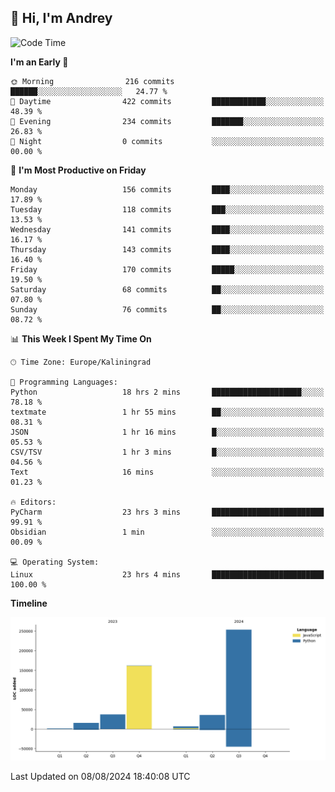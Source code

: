## 👋 Hi, I'm Andrey

<!--START_SECTION:waka-->
![Code Time](http://img.shields.io/badge/Code%20Time-294%20hrs%2024%20mins-blue)

**I'm an Early 🐤** 

```text
🌞 Morning                216 commits         ██████░░░░░░░░░░░░░░░░░░░   24.77 % 
🌆 Daytime                422 commits         ████████████░░░░░░░░░░░░░   48.39 % 
🌃 Evening                234 commits         ███████░░░░░░░░░░░░░░░░░░   26.83 % 
🌙 Night                  0 commits           ░░░░░░░░░░░░░░░░░░░░░░░░░   00.00 % 
```
📅 **I'm Most Productive on Friday** 

```text
Monday                   156 commits         ████░░░░░░░░░░░░░░░░░░░░░   17.89 % 
Tuesday                  118 commits         ███░░░░░░░░░░░░░░░░░░░░░░   13.53 % 
Wednesday                141 commits         ████░░░░░░░░░░░░░░░░░░░░░   16.17 % 
Thursday                 143 commits         ████░░░░░░░░░░░░░░░░░░░░░   16.40 % 
Friday                   170 commits         █████░░░░░░░░░░░░░░░░░░░░   19.50 % 
Saturday                 68 commits          ██░░░░░░░░░░░░░░░░░░░░░░░   07.80 % 
Sunday                   76 commits          ██░░░░░░░░░░░░░░░░░░░░░░░   08.72 % 
```


📊 **This Week I Spent My Time On** 

```text
🕑︎ Time Zone: Europe/Kaliningrad

💬 Programming Languages: 
Python                   18 hrs 2 mins       ████████████████████░░░░░   78.18 % 
textmate                 1 hr 55 mins        ██░░░░░░░░░░░░░░░░░░░░░░░   08.31 % 
JSON                     1 hr 16 mins        █░░░░░░░░░░░░░░░░░░░░░░░░   05.53 % 
CSV/TSV                  1 hr 3 mins         █░░░░░░░░░░░░░░░░░░░░░░░░   04.56 % 
Text                     16 mins             ░░░░░░░░░░░░░░░░░░░░░░░░░   01.23 % 

🔥 Editors: 
PyCharm                  23 hrs 3 mins       █████████████████████████   99.91 % 
Obsidian                 1 min               ░░░░░░░░░░░░░░░░░░░░░░░░░   00.09 % 

💻 Operating System: 
Linux                    23 hrs 4 mins       █████████████████████████   100.00 % 
```

**Timeline**

![Lines of Code chart](https://raw.githubusercontent.com/Mist3s/Mist3s/main/assets/bar_graph.png)


 Last Updated on 08/08/2024 18:40:08 UTC
<!--END_SECTION:waka-->

